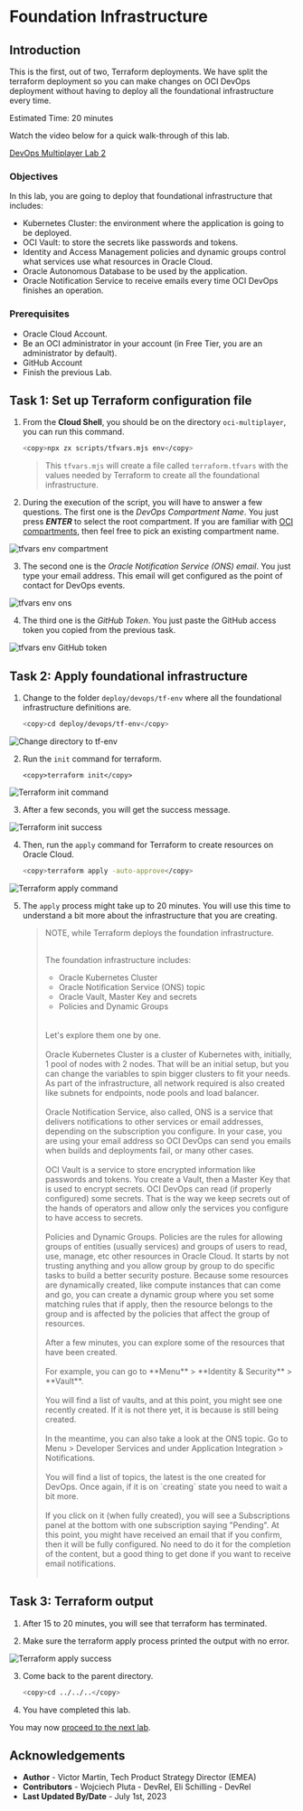 # Foundation Infrastructure

## Introduction

This is the first, out of two, Terraform deployments. We have split the terraform deployment so you can make changes on OCI DevOps deployment without having to deploy all the foundational infrastructure every time.

Estimated Time: 20 minutes

Watch the video below for a quick walk-through of this lab.

[DevOps Multiplayer Lab 2](videohub:1_jruhx4ul)

### Objectives

In this lab, you are going to deploy that foundational infrastructure that includes:
- Kubernetes Cluster: the environment where the application is going to be deployed.
- OCI Vault: to store the secrets like passwords and tokens.
- Identity and Access Management policies and dynamic groups control what services use what resources in Oracle Cloud.
- Oracle Autonomous Database to be used by the application.
- Oracle Notification Service to receive emails every time  OCI DevOps finishes an operation.

### Prerequisites

- Oracle Cloud Account.
- Be an OCI administrator in your account (in Free Tier, you are an administrator by default).
- GitHub Account
- Finish the previous Lab.

## Task 1: Set up Terraform configuration file

1. From the **Cloud Shell**, you should be on the directory `oci-multiplayer`, you can run this command.
    
    ```bash
    <copy>npx zx scripts/tfvars.mjs env</copy>
    ```

    > This `tfvars.mjs` will create a file called `terraform.tfvars` with the values needed by Terraform to create all the foundational infrastructure.

2. During the execution of the script, you will have to answer a few questions. The first one is the _DevOps Compartment Name_. You just press _**ENTER**_ to select the root compartment. If you are familiar with [OCI compartments](https://docs.oracle.com/en-us/iaas/Content/Identity/Tasks/managingcompartments.htm), then feel free to pick an existing compartment name.

  ![tfvars env compartment](images/tfvars-env-compartment.png)

3. The second one is the _Oracle Notification Service (ONS) email_. You just type your email address. This email will get configured as the point of contact for DevOps events.

  ![tfvars env ons](images/tfvars-env-ons.png)

4. The third one is the _GitHub Token_. You just paste the GitHub access token you copied from the previous task.
  
  ![tfvars env GitHub token](images/tfvars-env-github-token.png)

## Task 2: Apply foundational infrastructure

1. Change to the folder `deploy/devops/tf-env` where all the foundational infrastructure definitions are.
    
    ```bash
    <copy>cd deploy/devops/tf-env</copy>
    ```
  
  ![Change directory to tf-env](images/cd-tf-env.png)


2. Run the `init` command for terraform.
    
    ```
    <copy>terraform init</copy>
    ```

  ![Terraform init command](images/terraform-init-command.png)

3. After a few seconds, you will get the success message.

  ![Terraform init success](images/terraform-init-success.png)

4. Then, run the `apply` command for Terraform to create resources on Oracle Cloud.
    
    ```bash
    <copy>terraform apply -auto-approve</copy>
    ```

  ![Terraform apply command](images/terraform-apply-command.png)

5. The `apply` process might take up to 20 minutes. You will use this time to understand a bit more about the infrastructure that you are creating.


    > NOTE, while Terraform deploys the foundation infrastructure. 
    > <br>
    > <br>
    >  
    > The foundation infrastructure includes:
    >   - Oracle Kubernetes Cluster
    >   - Oracle Notification Service (ONS) topic
    >   - Oracle Vault, Master Key and secrets
    >   - Policies and Dynamic Groups
    >  
    > <br>
    > <br>
    > Let's explore them one by one.
    > <br>
    > <br>
    > Oracle Kubernetes Cluster is a cluster of Kubernetes with, initially, 1 pool of nodes with 2 nodes. That will be an initial setup, but you can change the variables to spin bigger clusters to fit your needs. As part of the infrastructure, all network required is also created like subnets for endpoints, node pools and load balancer.
    > <br>
    > <br>
    > Oracle Notification Service, also called, ONS is a service that delivers notifications to other services or email addresses, depending on the subscription you configure. In your case, you are using your email address so OCI DevOps can send you emails when builds and deployments fail, or many other cases.
    > <br>
    > <br>
    > OCI Vault is a service to store encrypted information like passwords and tokens. You create a Vault, then a Master Key that is used to encrypt secrets. OCI DevOps can read (if properly configured) some secrets. That is the way we keep secrets out of the hands of operators and allow only the services you configure to have access to secrets.
    > <br>
    > <br>
    > Policies and Dynamic Groups. Policies are the rules for allowing groups of entities (usually services) and groups of users to read, use, manage, etc other resources in Oracle Cloud. It starts by not trusting anything and you allow group by group to do specific tasks to build a better security posture. Because some resources are dynamically created, like compute instances that can come and go, you can create a dynamic group where you set some matching rules that if apply, then the resource belongs to the group and is affected by the policies that affect the group of resources.
    > <br>
    > <br>
    > After a few minutes, you can explore some of the resources that have been created.
    > <br>
    > <br>
    > For example, you can go to **Menu** > **Identity & Security** > **Vault**.
    > <br>
    > <br>
    > You will find a list of vaults, and at this point, you might see one recently created. If it is not there yet, it is because is still being created.
    > <br>
    > <br>
    > In the meantime, you can also take a look at the ONS topic. Go to Menu > Developer Services and under Application Integration > Notifications.
    > <br>
    > <br>
    > You will find a list of topics, the latest is the one created for DevOps. Once again, if it is on `creating` state you need to wait a bit more.
    > <br>
    > <br>
    > If you click on it (when fully created), you will see a Subscriptions panel at the bottom with one subscription saying "Pending". At this point, you might have received an email that if you confirm, then it will be fully configured. No need to do it for the completion of the content, but a good thing to get done if you want to receive email notifications.
    > <br>
    > <br>
    > 

## Task 3: Terraform output

1. After 15 to 20 minutes, you will see that terraform has terminated.

2. Make sure the terraform apply process printed the output with no error.
    
  ![Terraform apply success](./images/terraform-apply-success.png)

3. Come back to the parent directory.

    ```bash
    <copy>cd ../../..</copy>
    ```

4. You have completed this lab.

You may now [proceed to the next lab](#next).

## Acknowledgements

* **Author** - Victor Martin, Tech Product Strategy Director (EMEA)
* **Contributors** - Wojciech Pluta - DevRel, Eli Schilling - DevRel
* **Last Updated By/Date** - July 1st, 2023